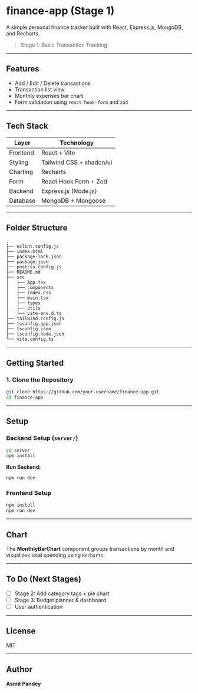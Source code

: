 # finance-app (Stage 1)

A simple personal finance tracker built with React, Express.js, MongoDB, and Recharts.

> Stage 1: Basic Transaction Tracking

---

## Features

* Add / Edit / Delete transactions
* Transaction list view
* Monthly expenses bar chart
* Form validation using `react-hook-form` and `zod`

---

## Tech Stack

| Layer    | Technology               |
| -------- | ------------------------ |
| Frontend | React + Vite             |
| Styling  | Tailwind CSS + shadcn/ui |
| Charting | Recharts                 |
| Form     | React Hook Form + Zod    |
| Backend  | Express.js (Node.js)     |
| Database | MongoDB + Mongoose       |

---

## Folder Structure

```
.
├── eslint.config.js
├── index.html
├── package-lock.json
├── package.json
├── postcss.config.js
├── README.md
├── src
│   ├── App.tsx
│   ├── components
│   ├── index.css
│   ├── main.tsx
│   ├── types
│   ├── utils
│   └── vite-env.d.ts
├── tailwind.config.js
├── tsconfig.app.json
├── tsconfig.json
├── tsconfig.node.json
└── vite.config.ts
```

---

## Getting Started

### 1. Clone the Repository

```bash
git clone https://github.com/your-username/finance-app.git
cd finance-app
```

---

## Setup

### Backend Setup (`server/`)

```bash
cd server
npm install
```

**Run Backend:**

```bash
npm run dev
```

### Frontend Setup

```bash
npm install
npm run dev
```

---

## Chart

The **MonthlyBarChart** component groups transactions by month and visualizes total spending using `Recharts`.

---


## To Do (Next Stages)

* [ ] Stage 2: Add category tags + pie chart
* [ ] Stage 3: Budget planner & dashboard
* [ ] User authentication

---

## License

MIT

---

## Author

**Asmit Pandey**
